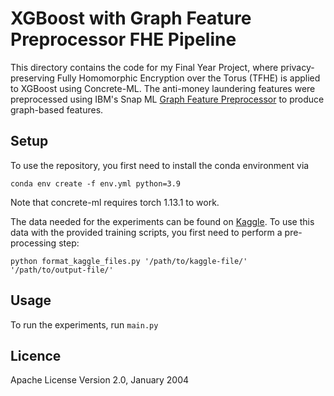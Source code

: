 # XGBoost with Graph Feature Preprocessor FHE Pipeline
This directory contains the code for my Final Year Project, where privacy-preserving Fully Homomorphic Encryption over the Torus (TFHE) is applied to XGBoost using Concrete-ML. The anti-money laundering features were preprocessed using IBM's Snap ML [Graph Feature Preprocessor](https://snapml.readthedocs.io/en/latest/graph_preprocessor.html) to produce graph-based features.

## Setup
To use the repository, you first need to install the conda environment via 
```
conda env create -f env.yml python=3.9
```
Note that concrete-ml requires torch 1.13.1 to work.

The data needed for the experiments can be found on [Kaggle](https://www.kaggle.com/datasets/ealtman2019/ibm-transactions-for-anti-money-laundering-aml/data). To use this data with the provided training scripts, you first need to perform a pre-processing step:
```
python format_kaggle_files.py '/path/to/kaggle-file/' '/path/to/output-file/'
```

## Usage
To run the experiments, run `main.py` 

## Licence
Apache License
Version 2.0, January 2004